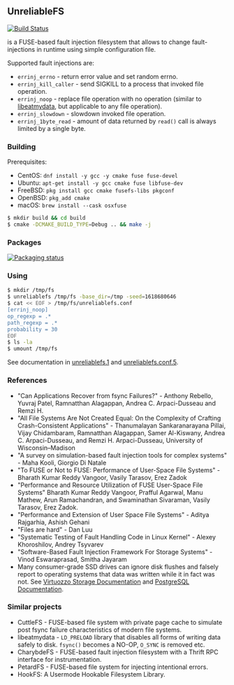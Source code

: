 ## UnreliableFS

[![Build Status](https://api.cirrus-ci.com/github/ligurio/unreliablefs.svg)](https://cirrus-ci.com/github/ligurio/unreliablefs)

is a FUSE-based fault injection filesystem that allows to change
fault-injections in runtime using simple configuration file.

Supported fault injections are:

- `errinj_errno` - return error value and set random errno.
- `errinj_kill_caller` - send SIGKILL to a process that invoked file operation.
- `errinj_noop` - replace file operation with no operation
  (similar to [libeatmydata](https://github.com/stewartsmith/libeatmydata),
  but applicable to any file operation).
- `errinj_slowdown` - slowdown invoked file operation.
- `errinj_1byte_read` - amount of data returned by `read()` call is always
  limited by a single byte.

### Building

Prerequisites:

- CentOS: `dnf install -y gcc -y cmake fuse fuse-devel`
- Ubuntu: `apt-get install -y gcc cmake fuse libfuse-dev`
- FreeBSD: `pkg install gcc cmake fusefs-libs pkgconf`
- OpenBSD: `pkg_add cmake`
- macOS: `brew install --cask osxfuse`

```sh
$ mkdir build && cd build
$ cmake -DCMAKE_BUILD_TYPE=Debug .. && make -j
```

### Packages

[![Packaging status](https://repology.org/badge/vertical-allrepos/fusefs:unreliablefs.svg)](https://repology.org/project/fusefs:unreliablefs/versions)

### Using

```sh
$ mkdir /tmp/fs
$ unreliablefs /tmp/fs -base_dir=/tmp -seed=1618680646
$ cat << EOF > /tmp/fs/unreliablefs.conf
[errinj_noop]
op_regexp = .*
path_regexp = .*
probability = 30
EOF
$ ls -la
$ umount /tmp/fs
```

See documentation in [unreliablefs.1](https://ligurio.github.io/unreliablefs/unreliablefs.1.html) and
[unreliablefs.conf.5](https://ligurio.github.io/unreliablefs/unreliablefs.conf.5.html).

### References

- "Can Applications Recover from fsync Failures?" - Anthony Rebello, Yuvraj
  Patel, Ramnatthan Alagappan, Andrea C. Arpaci-Dusseau and Remzi H.
- "All File Systems Are Not Created Equal: On the Complexity of Crafting
  Crash-Consistent Applications" - Thanumalayan Sankaranarayana Pillai, Vijay
  Chidambaram, Ramnatthan Alagappan, Samer Al-Kiswany, Andrea C.
  Arpaci-Dusseau, and Remzi H. Arpaci-Dusseau, University of Wisconsin–Madison
- "A survey on simulation-based fault injection tools for complex systems" -
  Maha Kooli, Giorgio Di Natale
- "To FUSE or Not to FUSE: Performance of User-Space File Systems" - Bharath
  Kumar Reddy Vangoor, Vasily Tarasov, Erez Zadok
- "Performance and Resource Utilization of FUSE User-Space File Systems"
  Bharath Kumar Reddy Vangoor, Prafful Agarwal, Manu Mathew, Arun Ramachandran,
  and Swaminathan Sivaraman, Vasily Tarasov, Erez Zadok.
- "Performance and Extension of User Space File Systems" - Aditya Rajgarhia, Ashish Gehani
- "Files are hard" - Dan Luu
- "Systematic Testing of Fault Handling Code in Linux Kernel" - Alexey
  Khoroshilov, Andrey Tsyvarev
- "Software-Based Fault Injection Framework For Storage Systems" - Vinod
  Eswaraprasad, Smitha Jayaram
- Many consumer-grade SSD drives can ignore disk flushes and falsely report to
  operating systems that data was written while it in fact was not. See [Virtuozzo Storage Documentation](https://docs.virtuozzo.com/virtuozzo_hybrid_server_7_installation_guide/preparing-for-installation/planning-storage-gui.html#planning-node-hardware-configurations) and [PostgreSQL Documentation](https://www.postgresql.org/docs/current/wal-reliability.html).

### Similar projects

- CuttleFS - FUSE-based file system with private page cache to simulate post fsync
  failure characteristics of modern file systems.
- libeatmydata - `LD_PRELOAD` library that disables all forms of writing data
  safely to disk. `fsync()` becomes a NO-OP, `O_SYNC` is removed etc.
- CharybdeFS - FUSE-based fault injection filesystem with a Thrift RPC
  interface for instrumentation.
- PetardFS - FUSE-based file system for injecting intentional errors.
- HookFS: A Usermode Hookable Filesystem Library.
